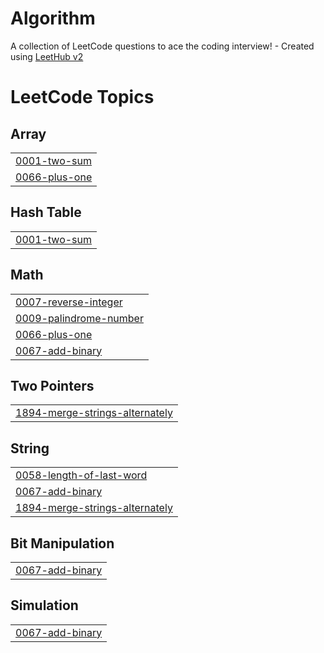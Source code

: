 # Algorithm
A collection of LeetCode questions to ace the coding interview! - Created using [LeetHub v2](https://github.com/arunbhardwaj/LeetHub-2.0)

<!---LeetCode Topics Start-->
# LeetCode Topics
## Array
|  |
| ------- |
| [0001-two-sum](https://github.com/ehddud135/Algorithm/tree/master/0001-two-sum) |
| [0066-plus-one](https://github.com/ehddud135/Algorithm/tree/master/0066-plus-one) |
## Hash Table
|  |
| ------- |
| [0001-two-sum](https://github.com/ehddud135/Algorithm/tree/master/0001-two-sum) |
## Math
|  |
| ------- |
| [0007-reverse-integer](https://github.com/ehddud135/Algorithm/tree/master/0007-reverse-integer) |
| [0009-palindrome-number](https://github.com/ehddud135/Algorithm/tree/master/0009-palindrome-number) |
| [0066-plus-one](https://github.com/ehddud135/Algorithm/tree/master/0066-plus-one) |
| [0067-add-binary](https://github.com/ehddud135/Algorithm/tree/master/0067-add-binary) |
## Two Pointers
|  |
| ------- |
| [1894-merge-strings-alternately](https://github.com/ehddud135/Algorithm/tree/master/1894-merge-strings-alternately) |
## String
|  |
| ------- |
| [0058-length-of-last-word](https://github.com/ehddud135/Algorithm/tree/master/0058-length-of-last-word) |
| [0067-add-binary](https://github.com/ehddud135/Algorithm/tree/master/0067-add-binary) |
| [1894-merge-strings-alternately](https://github.com/ehddud135/Algorithm/tree/master/1894-merge-strings-alternately) |
## Bit Manipulation
|  |
| ------- |
| [0067-add-binary](https://github.com/ehddud135/Algorithm/tree/master/0067-add-binary) |
## Simulation
|  |
| ------- |
| [0067-add-binary](https://github.com/ehddud135/Algorithm/tree/master/0067-add-binary) |
<!---LeetCode Topics End-->